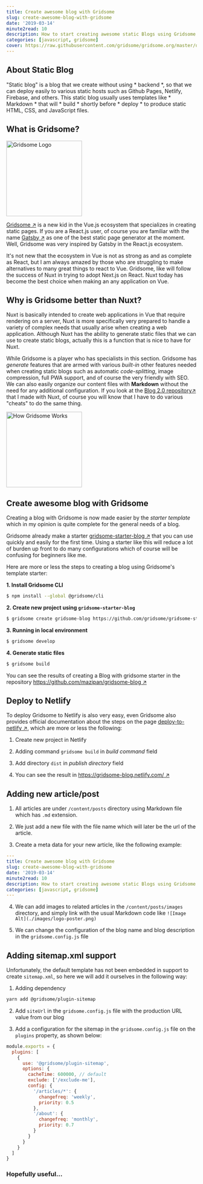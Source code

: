 ```yaml
---
title: Create awesome blog with Gridsome
slug: create-awesome-blog-with-gridsome
date: '2019-03-14'
minute2read: 10
description: How to start creating awesome static Blogs using Gridsome - a Vue.js static site generator in a short time
categories: [javascript, gridsome]
cover: https://raw.githubusercontent.com/gridsome/gridsome.org/master/docs/images/how-it-works.png
---
```


## About Static Blog

"Static blog" is a blog that we create without using * backend *, so that we can deploy easily to various static hosts such as Github Pages, Netlify, Firebase, and others. This static blog usually uses templates like * Markdown * that will * build * shortly before * deploy * to produce static HTML, CSS, and JavaScript files.

## What is Gridsome?

<img v-lazyload src="/images/placeholder-1x1.png" data-src="https://gridsome.org/logos/logo-normal-dark.svg" alt="Gridsome Logo" height="200px" width="200px">

[Gridsome ↗️](https://gridsome.org/) is a new kid in the Vue.js ecosystem that specializes in creating static pages. If you are a React.js user, of course you are familiar with the name [Gatsby ↗️](https://www.gatsbyjs.org/) as one of the best static page generator at the moment. Well, Gridsome was very inspired by Gatsby in the React.js ecosystem.

It's not new that the ecosystem in Vue is not as strong as and as complete as React, but I am always amazed by those who are struggling to make alternatives to many great things to react to Vue. Gridsome, like will follow the success of Nuxt in trying to adopt Next.js on React. Nuxt today has become the best choice when making an any application on Vue.

## Why is Gridsome better than Nuxt?

Nuxt is basically intended to create web applications in Vue that require rendering on a server, Nuxt is more specifically very prepared to handle a variety of complex needs that usually arise when creating a web application. Although Nuxt has the ability to generate static files that we can use to create static blogs, actually this is a function that is nice to have for Nuxt.

While Gridsome is a player who has specialists in this section. Gridsome has *generate* features that are armed with various *built-in* other features needed when creating static blogs such as automatic *code-splitting*, image compression, full PWA support, and of course the very friendly with SEO. We can also easily organize our content files with **Markdown** without the need for any additional configuration. If you look at the [Blog 2.0 repository↗️](/blog-2-0-in-nuxtjs) that I made with Nuxt, of course you will know that I have to do various "cheats" to do the same thing.

<img v-lazyload src="/images/placeholder-1x1.png" data-src="https://raw.githubusercontent.com/gridsome/gridsome.org/master/docs/images/how-it-works.png" alt="How Gridsome Works" height="200px" width="200px">

## Create awesome blog with Gridsome

Creating a blog with Gridsome is now made easier by the *starter template* which in my opinion is quite complete for the general needs of a blog.

Gridsome already make a starter [gridsome-starter-blog ↗️](https://github.com/gridsome/gridsome-starter-blog) that you can use quickly and easily for the first time. Using a starter like this will reduce a lot of burden up front to do many configurations which of course will be confusing for beginners like me.

Here are more or less the steps to creating a blog using Gridsome's template starter:

**1. Install Gridsome CLI**

```bash
$ npm install --global @gridsome/cli
```

**2. Create new project using `gridsome-starter-blog`**

```bash
$ gridsome create gridsome-blog https://github.com/gridsome/gridsome-starter-blog.git
```

**3. Running in local environment**

```bash
$ gridsome develop
```

**4. Generate static files**

```bash
$ gridsome build
```

You can see the results of creating a Blog with gridsome starter in the repository [https://github.com/mazipan/gridsome-blog ↗️](https://github.com/mazipan/gridsome-blog)

## Deploy to Netlify

To deploy Gridsome to Netlify is also very easy, even Gridsome also provides official documentation about the steps on the page [deploy-to-netlify ↗️](https://gridsome.org/docs/deploy-to-netlify), which are more or less the following:

1) Create new project in Netlify

2) Adding command `gridsome build` in *build command* field

3) Add directory `dist` in *publish directory* field

4) You can see the result in [https://gridsome-blog.netlify.com/ ↗️](https://gridsome-blog.netlify.com/)

## Adding new article/post

1) All articles are under `/content/posts` directory using Markdown file which has `.md` extension.

2) We just add a new file with the file name which will later be the url of the article.

3) Create a meta data for your new article, like the following example:

```yaml
---
title: Create awesome blog with Gridsome
slug: create-awesome-blog-with-gridsome
date: '2019-03-14'
minute2read: 10
description: How to start creating awesome static Blogs using Gridsome - a Vue.js static site generator in a short time
categories: [javascript, gridsome]
---
```

4) We can add images to related articles in the `/content/posts/images` directory, and simply link with the usual Markdown code like `![Image Alt](./images/logo-poster.png)`

5) We can change the configuration of the blog name and blog description in the `gridsome.config.js` file

## Adding sitemap.xml support

Unfortunately, the default template has not been embedded in support to create `sitemap.xml`, so here we will add it ourselves in the following way:

1. Adding dependency

```bash
yarn add @gridsome/plugin-sitemap
```

2. Add `siteUrl` in the `gridsome.config.js` file with the production URL value from our blog

3. Add a configuration for the sitemap in the `gridsome.config.js` file on the `plugins` property, as shown below:

```javascript
module.exports = {
  plugins: [
    {
      use: '@gridsome/plugin-sitemap',
      options: {
        cacheTime: 600000, // default
        exclude: ['/exclude-me'],
        config: {
          '/articles/*': {
            changefreq: 'weekly',
            priority: 0.5
          },
          '/about': {
            changefreq: 'monthly',
            priority: 0.7
          }
        }
      }
    }
  ]
}
```

### Hopefully useful...
